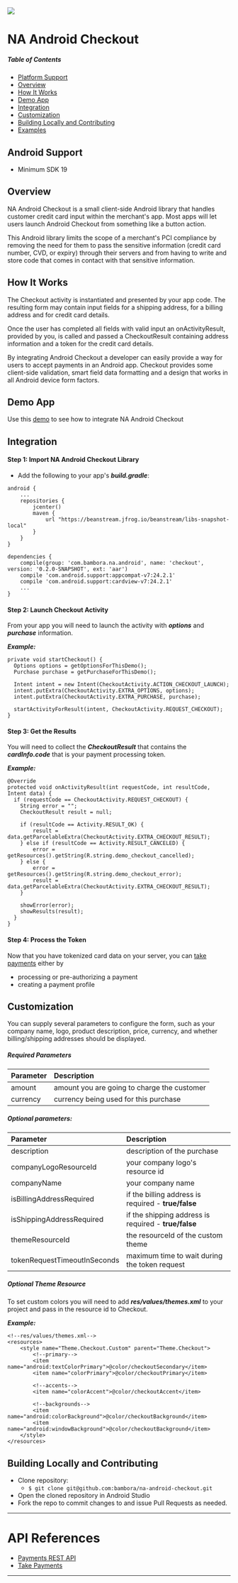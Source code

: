 <img src="https://cdn.na.bambora.com/resources/logos/bambora-logo180x92.png" />

# NA Android Checkout

##### Table of Contents

* [Platform Support](#platform-support)
* [Overview](#overview)
* [How It Works](#functionality)
* [Demo App](#demo)
* [Integration](#integration)
* [Customization](#customization)
* [Building Locally and Contributing](#contributing)
* [Examples](#examples)

<a name="platform-support"/>

## Android Support
 * Minimum SDK 19

<a name="overview"/>

## Overview

NA Android Checkout is a small client-side Android library that handles customer credit card input within the merchant's app. Most apps will let users launch Android Checkout from something like a button action.

This Android library limits the scope of a merchant's PCI compliance by removing the need for them to pass the sensitive information (credit card number, CVD, or expiry) through their servers and from having to write and store code that comes in contact with that sensitive information.

<a name="functionality"/>

## How It Works
The Checkout activity is instantiated and presented by your app code. The resulting form may contain input fields for a shipping address, for a billing address and for credit card details.

Once the user has completed all fields with valid input an onActivityResult, provided by you, is called and passed a CheckoutResult containing address information and a token for the credit card details.

By integrating Android Checkout a developer can easily provide a way for users to accept payments in an Android app. Checkout provides some client-side validation, smart field data formatting and a design that works in all Android device form factors.

<a name="demo"/>

## Demo App
Use this [demo](https://github.com/bambora/na-android-checkout-demo) to see how to integrate NA Android Checkout

<a name="integration"/>

## Integration

#### Step 1: Import NA Android Checkout Library
* Add the following to your app's ***build.gradle***:
```
android {
    ...
    repositories {
        jcenter()
        maven {
            url "https://beanstream.jfrog.io/beanstream/libs-snapshot-local"
        }
    }
}

dependencies {
    compile(group: 'com.bambora.na.android', name: 'checkout', version: '0.2.0-SNAPSHOT', ext: 'aar')
    compile 'com.android.support:appcompat-v7:24.2.1'
    compile 'com.android.support:cardview-v7:24.2.1'
    ...
}
```

#### Step 2: Launch Checkout Activity
From your app you will need to launch the activity with ***options*** and ***purchase*** information.

***Example:***
```
private void startCheckout() {
  Options options = getOptionsForThisDemo();
  Purchase purchase = getPurchaseForThisDemo();

  Intent intent = new Intent(CheckoutActivity.ACTION_CHECKOUT_LAUNCH);
  intent.putExtra(CheckoutActivity.EXTRA_OPTIONS, options);
  intent.putExtra(CheckoutActivity.EXTRA_PURCHASE, purchase);

  startActivityForResult(intent, CheckoutActivity.REQUEST_CHECKOUT);
}
```
#### Step 3: Get the Results
You will need to collect the ***CheckoutResult*** that contains the ***cardInfo.code*** that is your payment processing token.

***Example:***
```
@Override
protected void onActivityResult(int requestCode, int resultCode, Intent data) {
  if (requestCode == CheckoutActivity.REQUEST_CHECKOUT) {
    String error = "";
    CheckoutResult result = null;

    if (resultCode == Activity.RESULT_OK) {
    	result = data.getParcelableExtra(CheckoutActivity.EXTRA_CHECKOUT_RESULT);
    } else if (resultCode == Activity.RESULT_CANCELED) {
    	error = getResources().getString(R.string.demo_checkout_cancelled);
    } else {
    	error = getResources().getString(R.string.demo_checkout_error);
    	result = data.getParcelableExtra(CheckoutActivity.EXTRA_CHECKOUT_RESULT);
    }

    showError(error);
    showResults(result);
  }
}
```

#### Step 4: Process the Token
Now that you have tokenized card data on your server, you can [take payments](http://dev.na.bambora.com/docs/references/merchant_SDKs/take_payments) either by
* processing or pre-authorizing a payment
* creating a payment profile

<a name="customization"/>

## Customization
You can supply several parameters to configure the form, such as your company name, logo, product description, price, currency, and whether billing/shipping addresses should be displayed.

##### Required Parameters

|  Parameter | Description |
| :------------- | :------------- |
| amount  | amount you are going to charge the customer |
| currency  |  currency being used for this purchase  |

##### Optional parameters:

|  Parameter | Description |
| :------------- | :------------- |
| description  | description of the purchase  |
| companyLogoResourceId  | your company logo's resource id |
| companyName  | your company name |
| isBillingAddressRequired  | if the billing address is required - **true/false** |
| isShippingAddressRequired  | if the shipping address is required - **true/false** |
| themeResourceId  | the resourceId of the custom theme |
| tokenRequestTimeoutInSeconds  | maximum time to wait during the token request |

##### Optional Theme Resource
To set custom colors you will need to add ***res/values/themes.xml*** to your project and pass in the resource id to Checkout.

***Example:***
```
<!--res/values/themes.xml-->
<resources>
    <style name="Theme.Checkout.Custom" parent="Theme.Checkout">
        <!--primary-->
        <item name="android:textColorPrimary">@color/checkoutSecondary</item>
        <item name="colorPrimary">@color/checkoutPrimary</item>

        <!--accents-->
        <item name="colorAccent">@color/checkoutAccent</item>

        <!--backgrounds-->
        <item name="android:colorBackground">@color/checkoutBackground</item>
        <item name="android:windowBackground">@color/checkoutBackground</item>
    </style>
</resources>
```

<a name="contributing"/>

## Building Locally and Contributing
* Clone repository:
  * `$ git clone git@github.com:bambora/na-android-checkout.git`
* Open the cloned repository in Android Studio
* Fork the repo to commit changes to and issue Pull Requests as needed.

---

# API References
* [Payments REST API](http://dev.na.bambora.com/docs/references/merchant_API/)
* [Take Payments](http://dev.na.bambora.com/docs/references/merchant_SDKs/take_payments)

---
